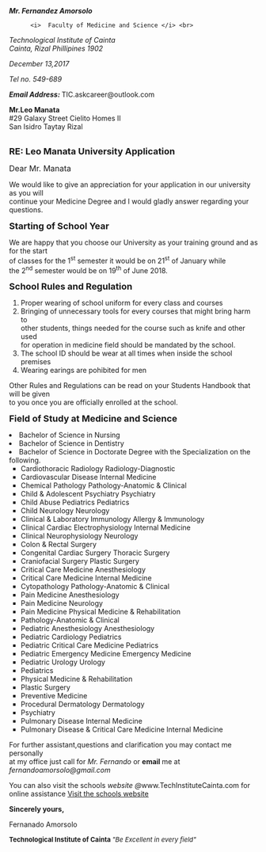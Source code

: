 <html lang="en">
<body>
    <p1> 
	        <b>  <i> Mr. Fernandez Amorsolo </i> </b> <br> 
        
          <i>  Faculty of Medicine and Science </i> <br>

	
 <i> Technological Institute of Cainta  </i> <br> 
	<i>   Cainta, Rizal Phillipines 1902  </i>  <br> </p1>
		  <p>   <i>  December 13,2017 </i> </p> 
  <i> Tel no. 549-689 </i> 
   <p>	<b> <i> Email Address: </i> </b>  TIC.askcareer@outlook.com</p> 





<p> <b>  Mr.Leo Manata </b>  <br>
#29 Galaxy Street Cielito Homes II <br>
San Isidro Taytay Rizal <br> <br> 


</p><p> <b> <font size="4"> RE: Leo Manata University Application </font> </b> </p> 

<p> <font size="3"> Dear Mr. Manata  </font> </p> 

<p> We would like to give an appreciation for your application in our university  as you will <br>
      continue your Medicine Degree and I would gladly answer regarding your questions. <br> 

   </p><p> <b> <font size="4">   Starting of School Year  </font> </b>  </p> 
<p> We are happy  that you choose our University as your training ground and as for the start <br>
    of classes for  the 1<sup>st</sup>  semester it would be on 21<sup>st</sup> of January while <br>
	the 2<sup>nd</sup> semester would be on 19<sup>th</sup> of June 2018. </p>

<p> <b> <font size="4"> School Rules and Regulation </font> </b> </p> 

<p> </p><ol> 
    <li>Proper wearing of school uniform for every class and courses </li> 
    <li>Bringing of unnecessary tools for every courses that might bring harm to <br>
     other students, things needed for the course such as knife and other used <br>
     for operation in medicine field should be mandated by the school.</li> 
    <li> The school ID should be wear at all times when inside the school premises </li> 
    <li> Wearing earings are pohibited for men </li>
		</ol>
<p> Other Rules and Regulations can be read on your Students Handbook that will be given <br>
 	to you once you are officially enrolled at the school.  <br> </p>


<p> <b> <font size="4"> Field of Study at Medicine and Science </font> </b>  </p> 

<li>Bachelor of Science in Nursing
</li><li>Bachelor of Science in Dentistry
</li><li>Bachelor of Science in Doctorate Degree with the Specialization on the following. 
<ul>
 <li type="square"> Cardiothoracic Radiology Radiology-Diagnostic</li>
<li type="square">Cardiovascular Disease Internal Medicine</li>
<li type="square">Chemical Pathology Pathology-Anatomic &amp; Clinical</li>
<li type="square">Child &amp; Adolescent Psychiatry Psychiatry</li>
<li type="square">Child Abuse Pediatrics Pediatrics</li>
<li type="square">Child Neurology Neurology</li>
<li type="square">Clinical &amp; Laboratory Immunology Allergy &amp; Immunology</li>
<li type="square">Clinical Cardiac Electrophysiology Internal Medicine</li>
<li type="square">Clinical Neurophysiology Neurology</li>
<li type="square">Colon &amp; Rectal Surgery</li>
<li type="square">Congenital Cardiac Surgery Thoracic Surgery</li>
<li type="square">Craniofacial Surgery Plastic Surgery</li>
<li type="square">Critical Care Medicine Anesthesiology</li>
<li type="square">Critical Care Medicine Internal Medicine</li>
<li type="square">Cytopathology Pathology-Anatomic &amp; Clinical</li>
<li type="square">Pain Medicine Anesthesiology</li>
<li type="square">Pain Medicine Neurology</li>
<li type="square">Pain Medicine Physical Medicine &amp; Rehabilitation</li>
<li type="square">Pathology-Anatomic &amp; Clinical</li>
<li type="square">Pediatric Anesthesiology Anesthesiology</li>
<li type="square">Pediatric Cardiology Pediatrics</li>
<li type="square">Pediatric Critical Care Medicine Pediatrics</li>
<li type="square">Pediatric Emergency Medicine Emergency Medicine</li>
<li type="square">Pediatric Urology Urology</li>
<li type="square">Pediatrics</li>
<li type="square">Physical Medicine &amp; Rehabilitation</li>
<li type="square">Plastic Surgery</li>
<li type="square">Preventive Medicine</li>
<li type="square">Procedural Dermatology Dermatology</li>
<li type="square">Psychiatry</li>
<li type="square">Pulmonary Disease Internal Medicine</li>
<li type="square">Pulmonary Disease &amp; Critical Care Medicine Internal Medicine</li>
</ul>

<p> For further assistant,questions and clarification you may contact me personally <br>
	at my office just call for <i>Mr. Fernando</i> or <b> email </b> me at <i> <br>
	fernandoamorsolo@gmail.com</i> </p> 


<p> You can also visit the schools <i>website</i> <i>@</i>www.TechInstituteCainta.com for online assistance <a href="https://www.TechInstituteCainta.com/"> Visit the schools website </a> </p>
 
<p> <b> Sincerely yours, </b>  </p>

<p> Fernanado Amorsolo </p> 


<p> <b> <font size="2">  Technological Institute of Cainta  <font> </font></font></b><font size="2"><font> <i>"Be Excellent in every field" </i> </font></font></p><font size="2"><font>


</font></font></li></body></html>
